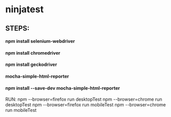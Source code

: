 # ninjatest
## STEPS:
#### npm install selenium-webdriver
#### npm install chromedriver
#### npm install geckodriver
#### mocha-simple-html-reporter
#### npm install --save-dev mocha-simple-html-reporter

RUN:
npm --browser=firefox run desktopTest
npm --browser=chrome run desktopTest
npm --browser=firefox run mobileTest
npm --browser=chrome run mobileTest
